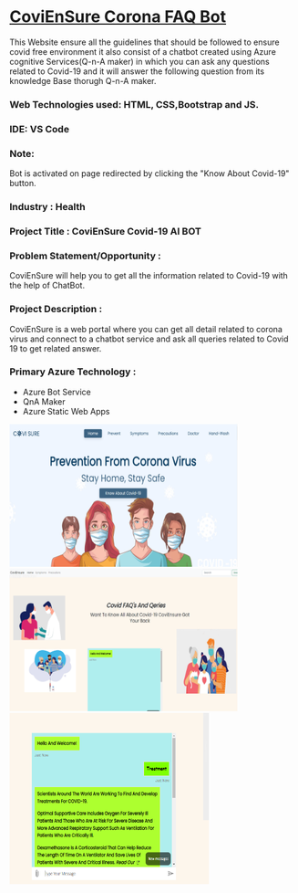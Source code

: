 # <a href="https://orange-glacier-08124f610.1.azurestaticapps.net">CoviEnSure Corona FAQ Bot</a>



This Website ensure all the guidelines that should be followed to ensure covid free environment it also consist of a chatbot created 
using Azure cognitive Services(Q-n-A maker) in which you can ask any questions related to Covid-19 and it will answer the following question from its 
knowledge Base thorugh Q-n-A maker.

### Web Technologies used: HTML, CSS,Bootstrap and JS.

### IDE: VS Code

### Note:
Bot is activated on page redirected by clicking the "Know About Covid-19" button.

### Industry : Health


### Project Title : CoviEnSure Covid-19 AI BOT


### Problem Statement/Opportunity : 
CoviEnSure will help you to get all the information related to Covid-19 with the help of ChatBot.


### Project Description :
CoviEnSure is a web portal where you can get all detail related to corona virus and
connect to a chatbot service and ask all queries related to Covid 19 to get related answer.


### Primary Azure Technology :
- Azure Bot Service
- QnA Maker 
- Azure Static Web Apps



<img src="https://github.com/Ujjwal2805/CoVidEnsure/blob/master/images/tt.png?raw=true" width="400" height= "250">
<img src="https://github.com/Ujjwal2805/CoVidEnsure/blob/master/images/tt1.png?raw=true" width="400" height= "250">
<img src="https://github.com/Ujjwal2805/CoVidEnsure/blob/master/images/tt3.png?raw=true" width="350" height= "300">

